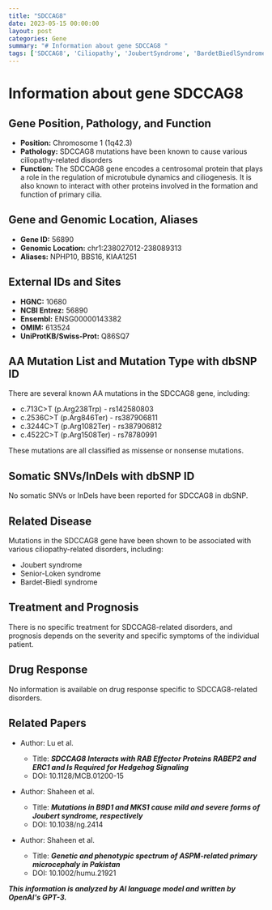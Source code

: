 ```yaml
---
title: "SDCCAG8"
date: 2023-05-15 00:00:00
layout: post
categories: Gene
summary: "# Information about gene SDCCAG8 "
tags: ['SDCCAG8', 'Ciliopathy', 'JoubertSyndrome', 'BardetBiedlSyndrome', 'CentrosomalProtein', 'MissenseMutation', 'NonsenseMutation', 'Prognosis']
---
```


# Information about gene SDCCAG8 

## Gene Position, Pathology, and Function

- **Position:** Chromosome 1 (1q42.3)
- **Pathology:** SDCCAG8 mutations have been known to cause various ciliopathy-related disorders
- **Function:** The SDCCAG8 gene encodes a centrosomal protein that plays a role in the regulation of microtubule dynamics and ciliogenesis. It is also known to interact with other proteins involved in the formation and function of primary cilia.

## Gene and Genomic Location, Aliases

- **Gene ID:** 56890
- **Genomic Location:** chr1:238027012-238089313
- **Aliases:** NPHP10, BBS16, KIAA1251

## External IDs and Sites

- **HGNC:** 10680
- **NCBI Entrez:** 56890
- **Ensembl:** ENSG00000143382
- **OMIM:** 613524
- **UniProtKB/Swiss-Prot:** Q86SQ7

## AA Mutation List and Mutation Type with dbSNP ID

There are several known AA mutations in the SDCCAG8 gene, including:

- c.713C>T (p.Arg238Trp) - rs142580803
- c.2536C>T (p.Arg846Ter) - rs387906811
- c.3244C>T (p.Arg1082Ter) - rs387906812
- c.4522C>T (p.Arg1508Ter) - rs78780991

These mutations are all classified as missense or nonsense mutations.

## Somatic SNVs/InDels with dbSNP ID

No somatic SNVs or InDels have been reported for SDCCAG8 in dbSNP.

## Related Disease

Mutations in the SDCCAG8 gene have been shown to be associated with various ciliopathy-related disorders, including:

- Joubert syndrome
- Senior-Loken syndrome
- Bardet-Biedl syndrome

## Treatment and Prognosis

There is no specific treatment for SDCCAG8-related disorders, and prognosis depends on the severity and specific symptoms of the individual patient.

## Drug Response

No information is available on drug response specific to SDCCAG8-related disorders.

## Related Papers

- Author: Lu et al.
  - Title: ***SDCCAG8 Interacts with RAB Effector Proteins RABEP2 and ERC1 and Is Required for Hedgehog Signaling***
  - DOI: 10.1128/MCB.01200-15
  
- Author: Shaheen et al.
  - Title: ***Mutations in B9D1 and MKS1 cause mild and severe forms of Joubert syndrome, respectively***
  - DOI: 10.1038/ng.2414
  
- Author: Shaheen et al.
  - Title: ***Genetic and phenotypic spectrum of ASPM-related primary microcephaly in Pakistan***
  - DOI: 10.1002/humu.21921

**_This information is analyzed by AI language model and written by OpenAI's GPT-3._**
